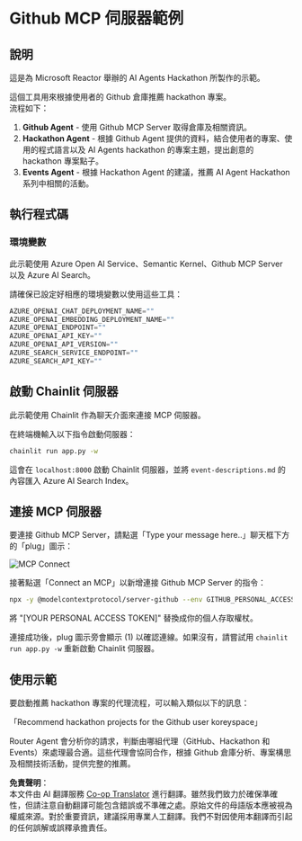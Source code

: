 <!--
CO_OP_TRANSLATOR_METADATA:
{
  "original_hash": "9bf0395cbc541ce8db2a9699c8678dfc",
  "translation_date": "2025-07-12T14:20:43+00:00",
  "source_file": "11-mcp/code_samples/github-mcp/README.md",
  "language_code": "hk"
}
-->
# Github MCP 伺服器範例

## 說明

這是為 Microsoft Reactor 舉辦的 AI Agents Hackathon 所製作的示範。

這個工具用來根據使用者的 Github 倉庫推薦 hackathon 專案。  
流程如下：

1. **Github Agent** - 使用 Github MCP Server 取得倉庫及相關資訊。  
2. **Hackathon Agent** - 根據 Github Agent 提供的資料，結合使用者的專案、使用的程式語言以及 AI Agents hackathon 的專案主題，提出創意的 hackathon 專案點子。  
3. **Events Agent** - 根據 Hackathon Agent 的建議，推薦 AI Agent Hackathon 系列中相關的活動。

## 執行程式碼

### 環境變數

此示範使用 Azure Open AI Service、Semantic Kernel、Github MCP Server 以及 Azure AI Search。

請確保已設定好相應的環境變數以使用這些工具：

```python
AZURE_OPENAI_CHAT_DEPLOYMENT_NAME=""
AZURE_OPENAI_EMBEDDING_DEPLOYMENT_NAME=""
AZURE_OPENAI_ENDPOINT=""
AZURE_OPENAI_API_KEY=""
AZURE_OPENAI_API_VERSION=""
AZURE_SEARCH_SERVICE_ENDPOINT=""
AZURE_SEARCH_API_KEY=""
```

## 啟動 Chainlit 伺服器

此示範使用 Chainlit 作為聊天介面來連接 MCP 伺服器。

在終端機輸入以下指令啟動伺服器：

```bash
chainlit run app.py -w
```

這會在 `localhost:8000` 啟動 Chainlit 伺服器，並將 `event-descriptions.md` 的內容匯入 Azure AI Search Index。

## 連接 MCP 伺服器

要連接 Github MCP Server，請點選「Type your message here..」聊天框下方的「plug」圖示：

![MCP Connect](../../../../../translated_images/mcp-chainlit-1.9154745f51c1f0437829df7624bff2f6268272f964f260fae8c7134d54e00f50.hk.png)

接著點選「Connect an MCP」以新增連接 Github MCP Server 的指令：

```bash
npx -y @modelcontextprotocol/server-github --env GITHUB_PERSONAL_ACCESS_TOKEN=[YOUR PERSONAL ACCESS TOKEN]
```

將 "[YOUR PERSONAL ACCESS TOKEN]" 替換成你的個人存取權杖。

連接成功後，plug 圖示旁會顯示 (1) 以確認連線。如果沒有，請嘗試用 `chainlit run app.py -w` 重新啟動 Chainlit 伺服器。

## 使用示範

要啟動推薦 hackathon 專案的代理流程，可以輸入類似以下的訊息：

「Recommend hackathon projects for the Github user koreyspace」

Router Agent 會分析你的請求，判斷由哪組代理（GitHub、Hackathon 和 Events）來處理最合適。這些代理會協同合作，根據 Github 倉庫分析、專案構思及相關技術活動，提供完整的推薦。

**免責聲明**：  
本文件由 AI 翻譯服務 [Co-op Translator](https://github.com/Azure/co-op-translator) 進行翻譯。雖然我們致力於確保準確性，但請注意自動翻譯可能包含錯誤或不準確之處。原始文件的母語版本應被視為權威來源。對於重要資訊，建議採用專業人工翻譯。我們不對因使用本翻譯而引起的任何誤解或誤釋承擔責任。